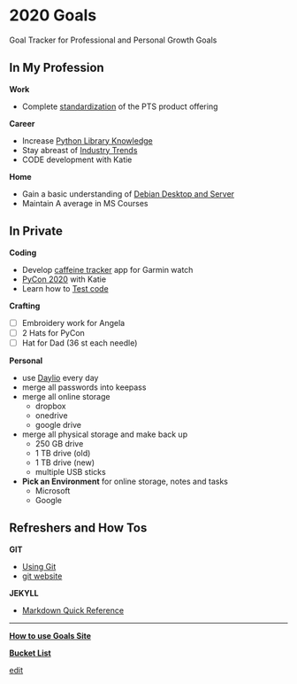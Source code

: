 # 2020 Goals
Goal Tracker for Professional and Personal Growth Goals

## In My Profession ##

**Work**

- Complete [standardization](https://ch3ck3rs.github.io/Goals/2020Goals/Professional/PTS-Product_line.html) of the PTS product offering

**Career**

 - Increase [Python Library Knowledge](https://ch3ck3rs.github.io/Goals/2020Goals/Professional/Python-Library.html)
- Stay abreast of [Industry Trends](https://ch3ck3rs.github.io/Goals/2020Goals/Professional/Industry-Awareness.html)
- CODE development with Katie 

**Home**

- Gain a basic understanding of [Debian Desktop and Server](https://ch3ck3rs.github.io/Goals/2020Goals/Professional/Basic-Debian.html)
- Maintain A average in MS Courses


## In Private ##

**Coding**

- Develop [caffeine tracker](https://ch3ck3rs.github.io/Goals/2020Goals/Personal/Garmin-App.html) app for Garmin watch
- [PyCon 2020](https://ch3ck3rs.github.io/Goals/2020Goals/Personal/PyCon-2020.html) with Katie
- Learn how to [Test code](https://ch3ck3rs.github.io/Goals/2020Goals/Personal/Code-Test.html)

**Crafting**

- [ ] Embroidery work for Angela
- [ ] 2 Hats for PyCon
- [ ] Hat for Dad (36 st each needle)

**Personal**

- use [Daylio](https://ch3ck3rs.github.io/Goals/2020Goals/Personal/Daylio.html) every day
- merge all passwords into keepass
- merge all online storage 
	- dropbox
	- onedrive
	- google drive
- merge all physical storage and make back up
	- 250 GB drive
	- 1 TB drive (old)
	- 1 TB drive (new)
	- multiple USB sticks
- **Pick an Environment** for online storage, notes and tasks
	- Microsoft
	- Google


## Refreshers and How Tos ##

**GIT** 

- [Using Git](https://ch3ck3rs.github.io/Goals/2020Goals/Professional/Using-Git.html)
- [git website](https://git-scm.com/book/en/v2/Git-Basics-Working-with-Remotes)

**JEKYLL**

- [Markdown Quick Reference](https://gist.github.com/roachhd/779fa77e9b90fe945b0c)


---

[**How to use Goals Site**](https://ch3ck3rs.github.io/Goals/How-to-use-Goals.html)


[**Bucket List**](https://ch3ck3rs.github.io/Goals/Bucket-List.html)

[edit](https://github.com/ch3ck3rs/Goals/blob/gh-pages/README.md)
